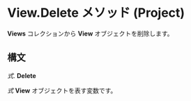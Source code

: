 
# View.Delete メソッド (Project)

 **Views** コレクションから **View** オブジェクトを削除します。


## 構文

 _式_. **Delete**

 _式_ **View** オブジェクトを表す変数です。

